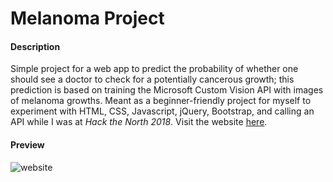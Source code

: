 # Melanoma Project

#### Description
Simple project for a web app to predict the probability of whether one should see a doctor to check for a potentially cancerous growth; this prediction is based on training the Microsoft Custom Vision API with images of melanoma growths. Meant as a beginner-friendly project for myself to experiment with HTML, CSS, Javascript, jQuery, Bootstrap, and calling an API while I was at *Hack the North 2018*. Visit the website [here](https://morning-depths-40247.herokuapp.com/index.html).

#### Preview

![website](https://github.com/Alison-Li/melanoma-project/blob/master/preview.png)
